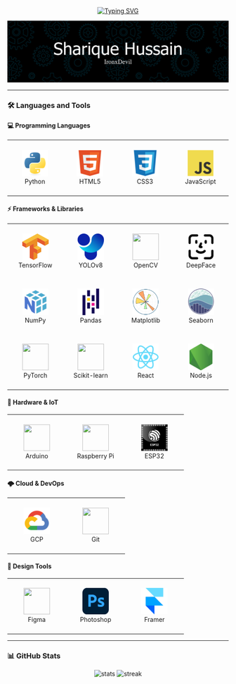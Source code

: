 <div align="center">

[![Typing SVG](https://readme-typing-svg.demolab.com?font=Fira+Code&size=28&duration=3000&pause=1000&color=00D9FF&center=true&vCenter=true&width=850&lines=Hi+👋,+I'm+Sharique+Hussain|;AI+%26+Robotics+Enthusiast|;Deep+Learning+%26+Computer+Vision+Explorer|;Building+Humanoid+Robots|;Always+Learning+%26+Creating|)](https://git.io/typing-svg)

</div>

![MasterHead](assets/github-header-banner.jpg)

---

### 🛠 Languages and Tools  

<p align="left">

#### 💻 Programming Languages  
<table>
  <tr>
    <td align="center" width="120" height="120">
      <img src="https://raw.githubusercontent.com/devicons/devicon/master/icons/python/python-original.svg" width="60" height="60"/>
      <br>Python
    </td>
    <td align="center" width="120" height="120">
      <img src="https://raw.githubusercontent.com/devicons/devicon/master/icons/html5/html5-original.svg" width="60" height="60"/>
      <br>HTML5
    </td>
    <td align="center" width="120" height="120">
      <img src="https://raw.githubusercontent.com/devicons/devicon/master/icons/css3/css3-original.svg" width="60" height="60"/>
      <br>CSS3
    </td>
    <td align="center" width="120" height="120">
      <img src="https://raw.githubusercontent.com/devicons/devicon/master/icons/javascript/javascript-original.svg" width="60" height="60"/>
      <br>JavaScript
    </td>
  </tr>
</table>

#### ⚡ Frameworks & Libraries  
<table>
  <tr>
    <td align="center" width="120" height="120">
      <img src="assets/Tensorflow_logo.svg.png" width="60" height="60"/>
      <br>TensorFlow
    </td>
    <td align="center" width="120" height="120">
      <img src="assets/YOLO_logo.png" width="60" height="60"/>
      <br>YOLOv8
    </td>
    <td align="center" width="120" height="120">
      <img src="https://www.vectorlogo.zone/logos/opencv/opencv-icon.svg" width="60" height="60"/>
      <br>OpenCV
    </td>
    <td align="center" width="120" height="120">
      <img src="assets/deepface_logo.png" width="60" height="60"/>
      <br>DeepFace
    </td>
  </tr>
  <tr>
    <td align="center" width="120" height="120">
      <img src="assets/numpy.svg" width="60" height="60"/>
      <br>NumPy
    </td>
    <td align="center" width="120" height="120">
      <img src="https://raw.githubusercontent.com/devicons/devicon/master/icons/pandas/pandas-original.svg" width="60" height="60"/>
      <br>Pandas
    </td>
    <td align="center" width="120" height="120">
      <img src="assets/matplotlib_logo.png" width="60" height="60"/>
      <br>Matplotlib
    </td>
    <td align="center" width="120" height="120">
      <img src="assets/seaborn_logo.svg" width="60" height="60"/>
      <br>Seaborn
    </td>
  </tr>
  <tr>
    <td align="center" width="120" height="120">
      <img src="https://www.vectorlogo.zone/logos/pytorch/pytorch-icon.svg" width="60" height="60"/>
      <br>PyTorch
    </td>
    <td align="center" width="120" height="120">
      <img src="https://upload.wikimedia.org/wikipedia/commons/0/05/Scikit_learn_logo_small.svg" width="60" height="60"/>
      <br>Scikit-learn
    </td>
    <td align="center" width="120" height="120">
      <img src="https://raw.githubusercontent.com/devicons/devicon/master/icons/react/react-original.svg" width="60" height="60"/>
      <br>React
    </td>
    <td align="center" width="120" height="120">
      <img src="https://raw.githubusercontent.com/devicons/devicon/master/icons/nodejs/nodejs-original.svg" width="60" height="60"/>
      <br>Node.js
    </td>
  </tr>
</table>

#### 🔧 Hardware & IoT  
<table>
  <tr>
    <td align="center" width="120" height="120">
      <img src="https://cdn.worldvectorlogo.com/logos/arduino-1.svg" width="60" height="60"/>
      <br>Arduino
    </td>
    <td align="center" width="120" height="120">
      <img src="https://cdn.worldvectorlogo.com/logos/raspberry-pi.svg" width="60" height="60"/>
      <br>Raspberry Pi
    </td>
    <td align="center" width="120" height="120">
      <img src="assets/esp32_logo.png" width="60" height="60"/>
      <br>ESP32
    </td>
  </tr>
</table>

#### 🌩 Cloud & DevOps  
<table>
  <tr>
    <td align="center" width="120" height="120">
      <img src="https://raw.githubusercontent.com/devicons/devicon/master/icons/googlecloud/googlecloud-original.svg" width="60" height="60"/>
      <br>GCP
    </td>
    <td align="center" width="120" height="120">
      <img src="https://www.vectorlogo.zone/logos/git-scm/git-scm-icon.svg" width="60" height="60"/>
      <br>Git
    </td>
  </tr>
</table>

#### 🎨 Design Tools  
<table>
  <tr>
    <td align="center" width="120" height="120">
      <img src="https://www.vectorlogo.zone/logos/figma/figma-icon.svg" width="60" height="60"/>
      <br>Figma
    </td>
    <td align="center" width="120" height="120">
      <img src="assets/photoshop_logo.png" width="60" height="60"/>
      <br>Photoshop
    </td>
    <td align="center" width="120" height="120">
      <img src="assets/framer.png" width="60" height="60"/>
      <br>Framer
    </td>
  </tr>
</table>

---

### 📊 GitHub Stats  
<p align="center">
  <img src="https://github-readme-stats.vercel.app/api?username=shariquehussain&show_icons=true&theme=radical" alt="stats" height="160"/>
  <img src="https://github-readme-streak-stats.herokuapp.com/?user=shariquehussain&theme=radical" alt="streak" height="160"/>
</p>
